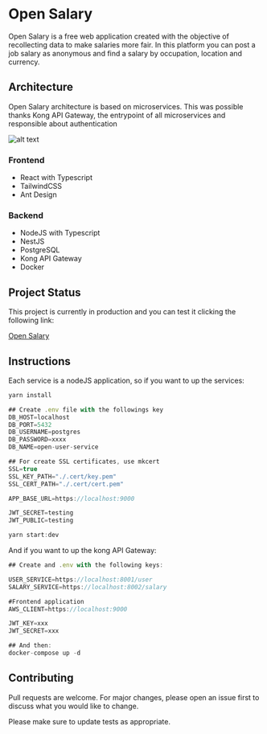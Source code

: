 # Open Salary

Open Salary is a free web application created with the objective of recollecting data to make salaries more fair. In this platform you can post a job salary as anonymous and find a salary by occupation, location and currency.

## Architecture

Open Salary architecture is based on microservices. This was possible thanks Kong API Gateway, the entrypoint of all microservices and responsible about authentication

![alt text](https://i.imgur.com/S8p3QD6.png)

### Frontend

- React with Typescript
- TailwindCSS
- Ant Design

### Backend

- NodeJS with Typescript
- NestJS 
- PostgreSQL
- Kong API Gateway
- Docker


## Project Status
This project is currently in production and you can test it clicking the following link:

[Open Salary](https://open-salary.netlify.app)


## Instructions
Each service is a nodeJS application, so if you want to up the services:
```javascript
yarn install

## Create .env file with the followings key
DB_HOST=localhost
DB_PORT=5432
DB_USERNAME=postgres
DB_PASSWORD=xxxx
DB_NAME=open-user-service

## For create SSL certificates, use mkcert
SSL=true
SSL_KEY_PATH="./.cert/key.pem"
SSL_CERT_PATH="./.cert/cert.pem"

APP_BASE_URL=https://localhost:9000

JWT_SECRET=testing
JWT_PUBLIC=testing

yarn start:dev
```

And if you want to up the kong API Gateway:
```javascript
## Create and .env with the following keys:

USER_SERVICE=https://localhost:8001/user
SALARY_SERVICE=https://localhost:8002/salary

#Frontend application
AWS_CLIENT=https://localhost:9000

JWT_KEY=xxx
JWT_SECRET=xxx

## And then:
docker-compose up -d
```

## Contributing
Pull requests are welcome. For major changes, please open an issue first to discuss what you would like to change.

Please make sure to update tests as appropriate.

